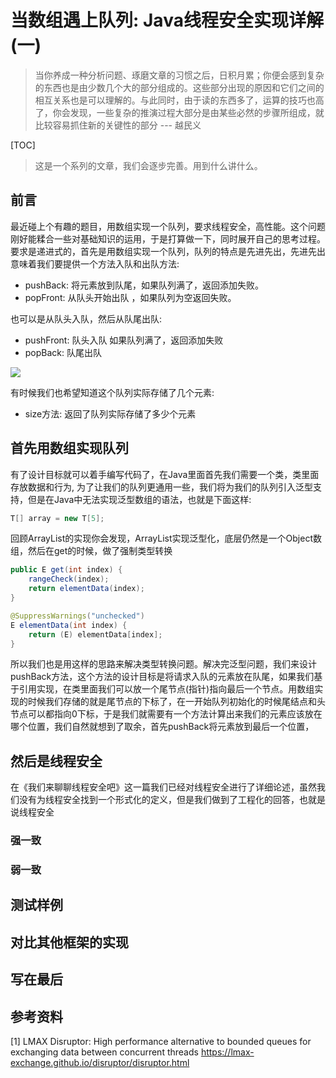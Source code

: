 # 当数组遇上队列: Java线程安全实现详解(一)

> 当你养成一种分析问题、琢磨文章的习惯之后，日积月累；你便会感到复杂的东西也是由少数几个大的部分组成的。这些部分出现的原因和它们之间的相互关系也是可以理解的。与此同时，由于读的东西多了，运算的技巧也高了，你会发现，一些复杂的推演过程大部分是由某些必然的步骤所组成，就比较容易抓住新的关键性的部分 ---  越民义

[TOC]

> 这是一个系列的文章，我们会逐步完善。用到什么讲什么。

## 前言

最近碰上个有趣的题目，用数组实现一个队列，要求线程安全，高性能。这个问题刚好能糅合一些对基础知识的运用，于是打算做一下，同时展开自己的思考过程。要求是递进式的，首先是用数组实现一个队列，队列的特点是先进先出，先进先出意味着我们要提供一个方法入队和出队方法:

- pushBack:  将元素放到队尾，如果队列满了，返回添加失败。
- popFront:   从队头开始出队 ，如果队列为空返回失败。

也可以是从队头入队，然后从队尾出队:

- pushFront: 队头入队   如果队列满了，返回添加失败
- popBack:  队尾出队

![](https://a.a2k6.com/gerald/i/2024/06/28/45qf.png)

有时候我们也希望知道这个队列实际存储了几个元素:

- size方法: 返回了队列实际存储了多少个元素

## 首先用数组实现队列

有了设计目标就可以着手编写代码了，在Java里面首先我们需要一个类，类里面存放数据和行为, 为了让我们的队列更通用一些，我们将为我们的队列引入泛型支持，但是在Java中无法实现泛型数组的语法，也就是下面这样:

```java
T[] array = new T[5];
```

回顾ArrayList的实现你会发现，ArrayList实现泛型化，底层仍然是一个Object数组，然后在get的时候，做了强制类型转换

```java
public E get(int index) {
    rangeCheck(index);
    return elementData(index);
}
```

```java
@SuppressWarnings("unchecked")
E elementData(int index) {
    return (E) elementData[index];
}
```

所以我们也是用这样的思路来解决类型转换问题。解决完泛型问题，我们来设计pushBack方法，这个方法的设计目标是将请求入队的元素放在队尾，如果我们基于引用实现，在类里面我们可以放一个尾节点(指针)指向最后一个节点。用数组实现的时候我们存储的就是尾节点的下标了，在一开始队列初始化的时候尾结点和头节点可以都指向0下标，于是我们就需要有一个方法计算出来我们的元素应该放在哪个位置，我们自然就想到了取余，首先pushBack将元素放到最后一个位置，	



## 然后是线程安全

在《我们来聊聊线程安全吧》这一篇我们已经对线程安全进行了详细论述，虽然我们没有为线程安全找到一个形式化的定义，但是我们做到了工程化的回答，也就是说线程安全

### 强一致



### 弱一致



## 测试样例





## 对比其他框架的实现







## 写在最后







## 参考资料

[1] LMAX Disruptor: High performance alternative to bounded queues for exchanging data between concurrent threads   https://lmax-exchange.github.io/disruptor/disruptor.html